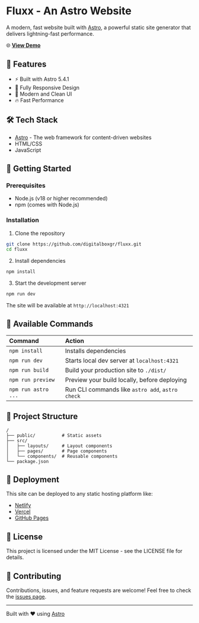 # Fluxx - An Astro Website

A modern, fast website built with [Astro](https://astro.build), a powerful static site generator that delivers lightning-fast performance.

🌐 **[View Demo](http://fluxx-astrojs.digitalbox.site/)** 

## 🚀 Features

- ⚡️ Built with Astro 5.4.1
- 📱 Fully Responsive Design
- 🎨 Modern and Clean UI
- 🔥 Fast Performance

## 🛠️ Tech Stack

- [Astro](https://astro.build) - The web framework for content-driven websites
- HTML/CSS
- JavaScript

## 🚀 Getting Started

### Prerequisites

- Node.js (v18 or higher recommended)
- npm (comes with Node.js)

### Installation

1. Clone the repository
```bash
git clone https://github.com/digitalboxgr/fluxx.git
cd fluxx
```

2. Install dependencies
```bash
npm install
```

3. Start the development server
```bash
npm run dev
```

The site will be available at `http://localhost:4321`

## 📝 Available Commands

| Command                   | Action                                           |
| :------------------------ | :----------------------------------------------- |
| `npm install`             | Installs dependencies                            |
| `npm run dev`             | Starts local dev server at `localhost:4321`      |
| `npm run build`           | Build your production site to `./dist/`          |
| `npm run preview`         | Preview your build locally, before deploying     |
| `npm run astro ...`       | Run CLI commands like `astro add`, `astro check` |

## 📂 Project Structure

```text
/
├── public/          # Static assets
├── src/
│   ├── layouts/     # Layout components
│   ├── pages/       # Page components
│   └── components/  # Reusable components
└── package.json
```

## 🚀 Deployment

This site can be deployed to any static hosting platform like:
- [Netlify](https://netlify.com)
- [Vercel](https://vercel.com)
- [GitHub Pages](https://pages.github.com)

## 📄 License

This project is licensed under the MIT License - see the LICENSE file for details.

## 🤝 Contributing

Contributions, issues, and feature requests are welcome! Feel free to check the [issues page](https://github.com/digitalboxgr/fluxx/issues).

---
Built with ❤️ using [Astro](https://astro.build)
